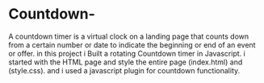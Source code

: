 # Countdown-
A countdown timer is a virtual clock on a landing page that counts down from a certain number or date to
indicate the beginning or end of an event or offer. 
in this project i Built a rotating Countdown timer in Javascript.
i started with the HTML page and style the entire page (index.html) and (style.css).
and i used a javascript plugin for countdown functionality.

